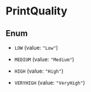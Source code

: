 

# PrintQuality

## Enum


* `LOW` (value: `"Low"`)

* `MEDIUM` (value: `"Medium"`)

* `HIGH` (value: `"High"`)

* `VERYHIGH` (value: `"VeryHigh"`)



